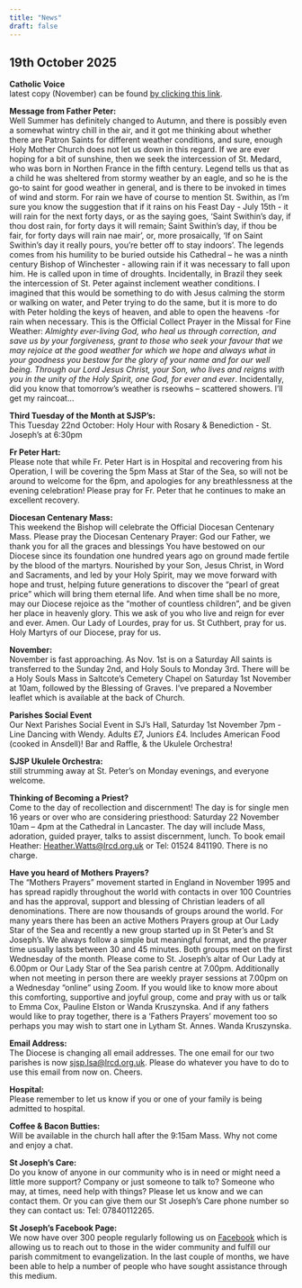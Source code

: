 ```yaml
---
title: "News"
draft: false
---
```

## 19th October 2025

**Catholic Voice**  
latest copy (November) can be found [by clicking this link](https://issuu.com/cathcom/docs/lancaster_november_2025).  

**Message from Father Peter:**  
Well Summer has definitely changed to Autumn, and there is possibly even a somewhat wintry chill in the air, and it got me thinking about whether there are Patron Saints for different weather conditions, and sure, enough Holy Mother Church does not let us down in this regard.  If we are ever hoping for a bit of sunshine, then we seek the intercession of St. Medard, who was born in Northen France in the fifth century. Legend tells us that as a child he was sheltered from stormy weather by an eagle, and so he is the go-to saint for good weather in general, and is there to be invoked in times of wind and storm.  For rain we have of course to mention St. Swithin, as I’m sure you know the suggestion that if it rains on his Feast Day - July 15th - it will rain for the next forty days, or as the saying goes, ‘Saint Swithin’s day, if thou dost rain, for forty days it will remain; Saint Swithin’s day, if thou be fair, for forty days will rain nae mair’, or, more prosaically, ‘If on Saint Swithin’s day it really pours, you’re better off to stay indoors’. The legends comes from his humility to be buried outside his Cathedral – he was a ninth century Bishop of Winchester - allowing rain if it was necessary to fall upon him. He is called upon in time of droughts.  Incidentally, in Brazil they seek the intercession of St. Peter against inclement weather conditions. I imagined that this would be something to do with Jesus calming the storm or walking on water, and Peter trying to do the same, but it is more to do with Peter holding the keys of heaven, and able to open the heavens -for rain when necessary.  This is the Official Collect Prayer in the Missal for Fine Weather: *Almighty ever-living God, who heal us through correction, and save us by your forgiveness, grant to those who seek your favour that we may rejoice at the good weather for which we hope and always what in your goodness you bestow for the glory of your name and for our well being. Through our Lord Jesus Christ, your Son, who lives and reigns with you in the unity of the Holy Spirit, one God, for ever and ever*. Incidentally, did you know that tomorrow’s weather is rseowhs – scattered showers. I’ll get my raincoat…  

**Third Tuesday of the Month at SJSP’s:**  
This Tuesday 22nd October: Holy Hour with Rosary & Benediction - St. Joseph’s at 6:30pm  

**Fr Peter Hart:**  
Please note that while Fr. Peter Hart is in Hospital and recovering from his Operation, I will be covering the 5pm Mass at Star of the Sea, so will not be around to welcome for the 6pm, and apologies for any breathlessness at the evening celebration! Please pray for Fr. Peter that he continues to make an excellent recovery.  

**Diocesan Centenary Mass:**  
This weekend the Bishop will celebrate the Official Diocesan Centenary Mass. Please pray the Diocesan Centenary Prayer: God our Father, we thank you for all the graces and blessings You have bestowed on our Diocese since its foundation one hundred years ago on ground made fertile by the blood of the martyrs.  Nourished by your Son, Jesus Christ, in Word and Sacraments, and led by your Holy Spirit, may we move forward with hope and trust, helping future generations to discover the “pearl of great price” which will bring them eternal life. And when time shall be no more, may our Diocese rejoice as the “mother of countless children”, and be given her place in heavenly glory. This we ask of you who live and reign for ever and ever. Amen. Our Lady of Lourdes, pray for us. St Cuthbert, pray for us. Holy Martyrs of our Diocese, pray for us.  

**November:**  
November is fast approaching. As Nov. 1st is on a Saturday All saints is transferred to the Sunday 2nd, and Holy Souls to Monday 3rd. There will be a Holy Souls Mass in Saltcote’s Cemetery Chapel on Saturday 1st November at 10am, followed by the Blessing of Graves. I’ve prepared a November leaflet which is available at the back of Church.  

**Parishes Social Event**  
Our Next Parishes Social Event in SJ’s Hall, Saturday 1st November 7pm - Line Dancing with Wendy. Adults £7, Juniors £4. Includes American Food (cooked in Ansdell)! Bar and Raffle, & the Ukulele Orchestra!  

**SJSP Ukulele Orchestra:**  
still strumming away at St. Peter’s on Monday evenings, and everyone welcome.  

**Thinking of Becoming a Priest?**  
Come to the day of recollection and discernment! The day is for single men 16 years or over who are considering priesthood: Saturday 22 November 10am – 4pm at the Cathedral in Lancaster. The day will include Mass, adoration, guided prayer, talks to assist discernment, lunch. To book email Heather: [Heather.Watts@lrcd.org.uk](mailto:Heather.Watts@lrcd.org.uk) or Tel: 01524 841190. There is no charge.  

**Have you heard of Mothers Prayers?**  
The “Mothers Prayers” movement started in England in November 1995 and has spread rapidly throughout the world with contacts in over 100 Countries and has the approval, support and blessing of Christian leaders of all denominations. There are now thousands of groups around the world. For many years there has been an active Mothers Prayers group at Our Lady Star of the Sea and recently a new group started up in St Peter’s and St Joseph’s.  We always follow a simple but meaningful format, and the prayer time usually lasts between 30 and 45 minutes. Both groups meet on the first Wednesday of the month.  Please come to St. Joseph’s altar of Our Lady at 6.00pm or Our Lady Star of the Sea parish centre at 7.00pm. Additionally when not meeting in person there are weekly prayer sessions at 7.00pm on a Wednesday “online” using  Zoom. If you would like to know more about this comforting, supportive and joyful group, come and pray with us or talk to Emma Cox, Pauline Elston or Wanda Kruszynska. And if any fathers would like to pray together, there is a ‘Fathers Prayers’ movement too so perhaps you may wish to start one in Lytham St. Annes. Wanda Kruszynska.  

**Email Address:**  
The Diocese is changing all email addresses. The one email for our two parishes is now [sjsp.lsa@lrcd.org.uk](mailto:sjsp.lsa@lrcd.org.uk). Please do whatever you have to do to use this email from now on. Cheers.  

**Hospital:**  
Please remember to let us know if you or one of your family is being admitted to hospital.  

**Coffee & Bacon Butties:**  
Will be available in the church hall after the 9:15am Mass. Why not come and enjoy a chat.  

**St Joseph’s Care:**  
Do you know of anyone in our community who is in need or might need a little more support? Company or just someone to talk to? Someone who may, at times, need help with things? Please let us know and we can contact them. Or you can give them our St Joseph’s Care phone number so they can contact us: Tel: 07840112265.  

**St Joseph’s Facebook Page:**  
We now have over 300 people regularly following us on [Facebook](https://www.facebook.com/pages/St-Josephs-Roman-Catholic-Church-Ansdell/230000653837017) which is allowing us to reach out to those in the wider community and fulfill our parish commitment to evangelization. In the last couple of months, we have been able to help a number of people who have sought assistance through this medium.  
